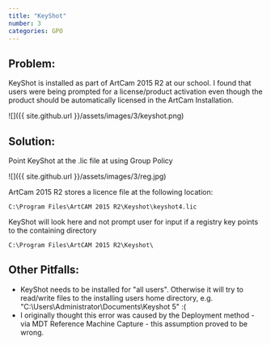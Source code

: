 ```yaml
---
title: "KeyShot"
number: 3
categories: GPO
---
```


## Problem:
KeyShot is installed as part of ArtCam 2015 R2 at our school.  I found that users were being prompted for a license/product activation even though the product should be automatically licensed in the ArtCam Installation.

![]({{ site.github.url }}/assets/images/3/keyshot.png)

## Solution:
Point KeyShot at the .lic file at using Group Policy

![]({{ site.github.url }}/assets/images/3/reg.jpg)

ArtCam 2015 R2 stores a licence file at the following location:

    C:\Program Files\ArtCAM 2015 R2\Keyshot\keyshot4.lic

KeyShot will look here and not prompt user for input if a registry key points to the containing directory

    C:\Program Files\ArtCAM 2015 R2\Keyshot\

## Other Pitfalls:

  * KeyShot needs to be installed for "all users".  Otherwise it will try to read/write files to the installing users home directory, e.g. "C:\Users\Administrator\Documents\Keyshot 5" :(
  * I originally thought this error was caused by the Deployment method - via MDT Reference Machine Capture - this assumption proved to be wrong.
